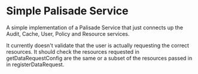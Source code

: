 # Simple Palisade Service

A simple implementation of a Palisade Service that just connects up the
Audit, Cache, User, Policy and Resource services.

It currently doesn't validate that the user is actually requesting the correct
resources. It should check the resources requested in getDataRequestConfig
are the same or a subset of the resources passed in in registerDataRequest. 

